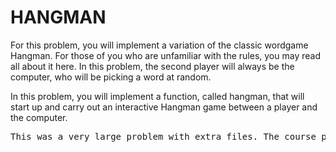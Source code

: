 # HANGMAN

For this problem, you will implement a variation of the classic wordgame Hangman. For those of you who are unfamiliar with the rules, you may read all about it here. In this problem, the second player will always be the computer, who will be picking a word at random.

In this problem, you will implement a function, called hangman, that will start up and carry out an interactive Hangman game between a player and the computer.

<pre>
This was a very large problem with extra files. The course provided helper functions to get going, along with code files and wordlist. These things are not included. Only the solutions I provided.
</pre>
